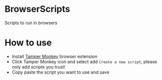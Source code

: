 # BrowserScripts
Scripts to run in browsers

# How to use
- Install [Tamper Monkey](https://www.tampermonkey.net/) browser extension
- Click Tamper Monkey icon and select add `Create a new script`, please only add scripts you trust!
- Copy paste the script you want to use and save
